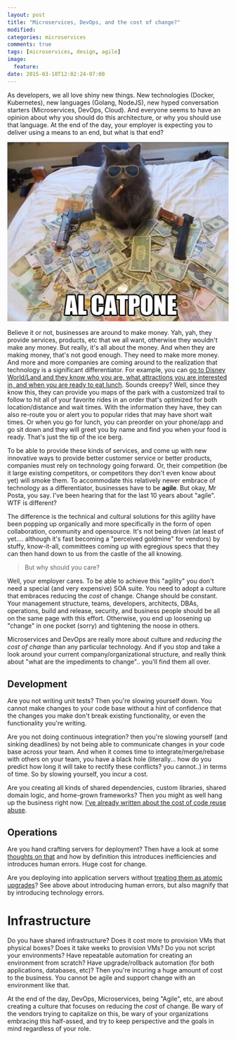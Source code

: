 ```yaml
---
layout: post
title: "Microservices, DevOps, and the cost of change?"
modified:
categories: microservices
comments: true
tags: [microservices, design, agile]
image:
  feature:
date: 2015-03-10T12:02:24-07:00
---
```


As developers, we all love shiny new things. New technologies (Docker, Kubernetes), new languages (Golang, NodeJS), new hyped conversation starters (Microservices, DevOps, Cloud). And everyone seems to have an opinion about why you should do this architecture, or why you should use that language. At the end of the day, your employer is expecting you to deliver using a means to an end, but what is that end?

![cat money](/images/cat-money.jpg)

Believe it or not, businesses are around to make money. Yah, yah, they provide services, products, etc that we all want, otherwise they wouldn't make any money. But really, it's all about the money. And when they are making money, that's not good enough. They need to make more money. And more and more companies are coming around to the realization that technology is a significant differentiator. For example, you can [go to Disney World/Land and they know who you are, what attractions you are interested in, and when you are ready to eat lunch](http://www.wired.com/2015/03/disney-magicband/?mbid=social_twitter). Sounds creepy? Well, since they know this, they can provide you maps of the park with a customized trail to follow to hit all of your favorite rides in an order that's optimized for both location/distance and wait times. With the information they have, they can also re-route you or alert you to popular rides that may have short wait times. Or when you go for lunch, you can preorder on your phone/app and go sit down and they will greet you by name and find you when your food is ready. That's just the tip of the ice berg.
  
To be able to provide these kinds of services, and come up with new innovative ways to provide better customer service or better products, companies must rely on technology going forward. Or, their competition (be it large existing competitors, or competitors they don't even know about yet) will smoke them. To accommodate this relatively newer embrace of technology as a differentiator, businesses have to be __agile__. But okay, Mr Posta, you say. I've been hearing that for the last 10 years about "agile". WTF is different?
  
  
The difference is the technical and cultural solutions for this agility have been popping up organically and more specifically in the form of open collaboration, community and opensource. It's not being driven (at least of yet.... although it's fast becoming a "perceived goldmine" for vendors) by stuffy, know-it-all, committees coming up with egregious specs that they can then hand down to us from the castle of the all knowing. 

> But why should you care?

Well, your employer cares. To be able to achieve this "agility" you don't need a special (and very expensive) SOA suite. You need to adopt a culture that embraces reducing the _cost_ of change. Change should be constant. Your management structure, teams, developers, architects, DBAs, operations, build and release, security, and business people should be all on the same page with this effort. Otherwise, you end up loosening up "change" in one pocket (sorry) and tightening the noose in others. 

Microservices and DevOps are really more about culture and _reducing the cost of change_ than any particular technology. And if you stop and take a look around your current company/organizational structure, and really think about "what are the impediments to change".. you'll find them all over.
 
## Development
Are you not writing unit tests? Then you're slowing yourself down. You cannot make changes to your code base without a hint of confidence that the changes you make don't break existing functionality, or even the functionality you're writing.
 
Are you not doing continuous integration? then you're slowing yourself (and sinking deadlines) by not being able to communicate changes in your code base across your team. And when it comes time to integrate/merge/rebase with others on your team, you have a black hole (literally... how do you predict how long it will take to rectify these conflicts? you cannot..) in terms of time. So by slowing yourself, you incur a cost.
   
Are you creating all kinds of shared dependencies, custom libraries, shared domain logic, and home-grown frameworks? Then you might as well hang up the business right now. [I've already written about the cost of code reuse abuse](http://blog.christianposta.com/design/the-cost-of-code-reuse-abuse/).

## Operations
Are you hand crafting servers for deployment? Then have a look at some [thoughts on that](https://blog.engineyard.com/2014/pets-vs-cattle) and how by definition this introduces inefficiencies and introduces human errors. Huge cost for change. 

Are you deploying into application servers without [treating them as atomic upgrades](https://medium.com/@jstrachan/the-decline-of-java-application-servers-when-using-docker-containers-edbe032e1f30)? See above about introducing human errors, but also magnify that by introducing technology errors.

# Infrastructure
Do you have shared infrastructure? Does it cost more to provision VMs that physical boxes? Does it take weeks to provision VMs? Do you not script your environments? Have repeatable automation for creating an environment from scratch? Have upgrade/rollback automation (for both applications, databases, etc)? Then you're incuring a huge amount of cost to the business. You cannot be agile and support change with an environment like that.


At the end of the day, DevOps, Microservices, being "Agile", etc, are about creating a culture that focuses on reducing the _cost_ of change. Be wary of the vendors trying to capitalize on this, be wary of your organizations embracing this half-assed, and try to keep perspective and the goals in mind regardless of your role. 